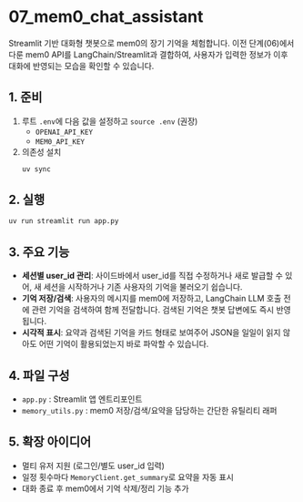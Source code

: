 # 07_mem0_chat_assistant

Streamlit 기반 대화형 챗봇으로 mem0의 장기 기억을 체험합니다. 이전 단계(06)에서 다룬 mem0 API를 LangChain/Streamlit과 결합하여, 사용자가 입력한 정보가 이후 대화에 반영되는 모습을 확인할 수 있습니다.

## 1. 준비
1. 루트 `.env`에 다음 값을 설정하고 `source .env` (권장)
   - `OPENAI_API_KEY`
   - `MEM0_API_KEY`
2. 의존성 설치
   ```bash
   uv sync
   ```

## 2. 실행
```bash
uv run streamlit run app.py
```

## 3. 주요 기능
- **세션별 user_id 관리**: 사이드바에서 user_id를 직접 수정하거나 새로 발급할 수 있어, 새 세션을 시작하거나 기존 사용자의 기억을 불러오기 쉽습니다.
- **기억 저장/검색**: 사용자의 메시지를 mem0에 저장하고, LangChain LLM 호출 전에 관련 기억을 검색하여 함께 전달합니다. 검색된 기억은 챗봇 답변에도 즉시 반영됩니다.
- **시각적 표시**: 요약과 검색된 기억을 카드 형태로 보여주어 JSON을 일일이 읽지 않아도 어떤 기억이 활용되었는지 바로 파악할 수 있습니다.

## 4. 파일 구성
- `app.py` : Streamlit 앱 엔트리포인트
- `memory_utils.py` : mem0 저장/검색/요약을 담당하는 간단한 유틸리티 래퍼

## 5. 확장 아이디어
- 멀티 유저 지원 (로그인/별도 user_id 입력)
- 일정 횟수마다 `MemoryClient.get_summary`로 요약을 자동 표시
- 대화 종료 후 mem0에서 기억 삭제/정리 기능 추가
